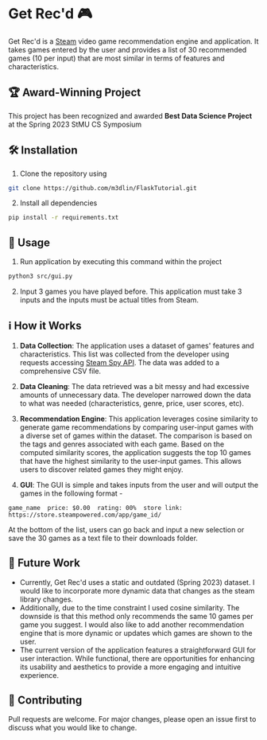 # Get Rec'd  🎮

Get Rec'd is a [Steam](https://store.steampowered.com) video game recommendation engine and application. It takes games entered by the user and provides a list of 30 recommended games (10 per input) that are most similar in terms of features and characteristics.

## 🏆 Award-Winning Project

This project has been recognized and awarded **Best Data Science Project** at the Spring 2023 StMU CS Symposium


## 🛠️ Installation

1. Clone the repository using
```bash
git clone https://github.com/m3dlin/FlaskTutorial.git
```
2. Install all dependencies
```bash
pip install -r requirements.txt
```

## 🚀 Usage

1. Run application by executing this command within the project
```bash
python3 src/gui.py
```
2. Input 3 games you have played before. This application must take 3 inputs and the inputs must be actual titles from Steam.

## ℹ️ How it Works
1. **Data Collection**: The application uses a dataset of games' features and characteristics. This list was collected from the developer using requests accessing [Steam Spy API](https://steamspy.com/api.php). The data was added to a comprehensive CSV file.
2. **Data Cleaning**: The data retrieved was a bit messy and had excessive amounts of unnecessary data. The developer narrowed down the data to what was needed (characteristics, genre, price, user scores, etc).
3. **Recommendation Engine**: This application leverages cosine similarity to generate game recommendations by comparing user-input games with a diverse set of games within the dataset. The comparison is based on the tags and genres associated with each game. Based on the computed similarity scores, the application suggests the top 10 games that have the highest similarity to the user-input games. This allows users to discover related games they might enjoy.

4. **GUI**: The GUI is simple and takes inputs from the user and will output the games in the following format - 
```
game_name  price: $0.00  rating: 00%  store link: https://store.steampowered.com/app/game_id/
```
At the bottom of the list, users can go back and input a new selection or save the 30 games as a text file to their downloads folder.

## 🔮 Future Work
- Currently, Get Rec'd uses a static and outdated (Spring 2023) dataset. I would like to incorporate more dynamic data that changes as the steam library changes. 
- Additionally, due to the time constraint I used cosine similarity. The downside is that this method only recommends the same 10 games per game you suggest. I would also like to add another recommendation engine that is more dynamic or updates which games are shown to the user.
- The current version of the application features a straightforward GUI for user interaction. While functional, there are opportunities for enhancing its usability and aesthetics to provide a more engaging and intuitive experience.

## 👥 Contributing

Pull requests are welcome. For major changes, please open an issue first
to discuss what you would like to change.
